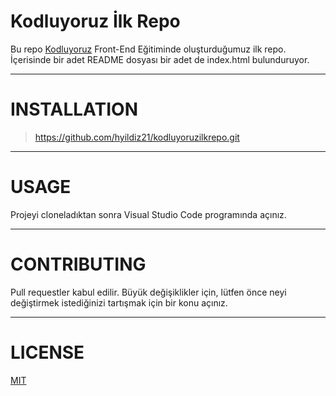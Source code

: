 # **Kodluyoruz İlk Repo**
Bu repo [Kodluyoruz](https://kodluyoruz.org/tr/kodluyoruz/) Front-End Eğitiminde oluşturduğumuz ilk repo.
İçerisinde bir adet README dosyası bir adet de index.html bulunduruyor.
***
# **INSTALLATION**
>https://github.com/hyildiz21/kodluyoruzilkrepo.git
***
# **USAGE**
Projeyi cloneladıktan sonra Visual Studio Code programında açınız.
***
# **CONTRIBUTING**
Pull requestler kabul edilir. Büyük değişiklikler için, lütfen önce neyi değiştirmek istediğinizi tartışmak için bir konu açınız.
***
# **LICENSE**
[MIT](https://choosealicense.com/licenses/mit/)